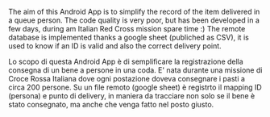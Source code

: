 The aim of this Android App is to simplify the record of the item delivered in a queue person. The code quality is very poor, but has been developed in a few days, during am Italian Red Cross mission spare time :) The remote database is implemented thanks a google sheet (publiched as CSV), it is used to know if an ID is valid and also the correct delivery point.

Lo scopo di questa Android App è di semplificare la registrazione della consegna di un bene a persone in una coda. E' nata durante una missione di Croce Rossa Italiana dove ogni postazione doveva consegnare i pasti a circa 200 persone. Su un file remoto (google sheet) è registrto il mapping ID (persona) e punto di delivery, in maniera da tracciare non solo se il bene è stato consegnato, ma anche che venga fatto nel posto giusto.
